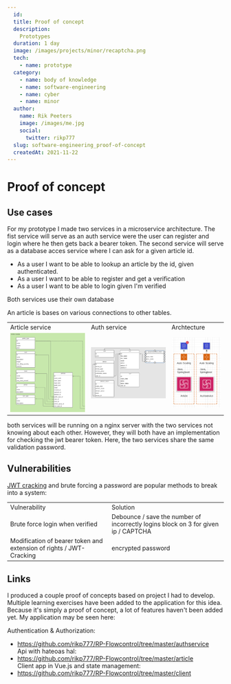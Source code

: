 ```yaml
---
  id:
  title: Proof of concept
  description:
    Prototypes 
  duration: 1 day
  image: /images/projects/minor/recaptcha.png
  tech:
    - name: prototype
  category:
    - name: body of knowledge
    - name: software-engineering
    - name: cyber
    - name: minor
  author:
    name: Rik Peeters
    image: /images/me.jpg
    social:
      twitter: rikp777
  slug: software-engineering_proof-of-concept
  createdAt: 2021-11-22
---
```

# Proof of concept 

## Use cases 

For my prototype I made two services in a microservice architecture.
The fist service will serve as an auth service were the user can register and login  where he then gets back a bearer token.
The second service will serve as a database acces service where I can ask for a given article id. 

- As a user I want to be able to lookup an article by the id, given authenticated.
- As a user I want to be able to register and get a verification 
- As a user I want to be able to login given I'm verified 


Both services use their own database 

An article is bases on various connections to other tables.


<table>
  <tr>
    <td>Article service</td>
    <td>Auth service</td>
    <td>Archtecture</td>
  </tr>
  <tr>
    <td>
      <a href="/images/projects/software-engineering/article.png" target="_blank" rel="some text">
        <img width="100%" src="/images/projects/software-engineering/article.png" alt="nmap"/>
      </a>
    </td>
    <td>
      <a href="/images/projects/software-engineering/authservice.png" target="_blank" rel="some text">
        <img width="100%" src="/images/projects/software-engineering/authservice.png" alt="nmap"/>
      </a>
    </td>
    <td>
      <a href="/images/projects/software-engineering/structure.png" target="_blank" rel="some text">
        <img width="100%" src="/images/projects/software-engineering/structure.png" alt="nmap"/>
      </a>
    </td>
  </tr>
</table>


both services will be running on a nginx server with the two services not knowing about each other.
However, they will both have an implementation for checking the jwt bearer token. Here, the two services share the same validation password.

## Vulnerabilities
[JWT cracking](https://blog.pentesteracademy.com/hacking-jwt-tokens-bruteforcing-weak-signing-key-jwt-cracker-5d49d34c44) and brute forcing a password are popular methods to break into a system:



<table>
  <tr>
    <td>Vulnerability</td>
    <td>Solution</td>
  </tr>
  <tr>
    <td>Brute force login when verified</td>
    <td>Debounce / save the number of incorrectly logins block on 3 for given ip / CAPTCHA </td>
  </tr>
  <tr>
    <td>Modification of bearer token and extension of rights / JWT-Cracking</td>
    <td>encrypted password</td>
  </tr>
</table>

## Links

I produced a couple proof of concepts based on project I had to develop. 
Multiple learning exercises have been added to the application for this idea. 
Because it's simply a proof of concept, a lot of features haven't been added yet. 
My application may be seen here:

Authentication & Authorization: 
- https://github.com/rikp777/RP-Flowcontrol/tree/master/authservice <br>
Api with hateoas hal: 
- https://github.com/rikp777/RP-Flowcontrol/tree/master/article <br>
Client app in Vue.js and state management: 
- https://github.com/rikp777/RP-Flowcontrol/tree/master/client <br>
